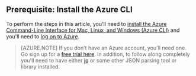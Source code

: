 ## Prerequisite: Install the Azure CLI
To perform the steps in this article, you'll need to [install the Azure Command-Line Interface for Mac, Linux, and Windows (Azure CLI)](/documentation/articles/xplat-install/) and you'll need to [log on to Azure](/documentation/articles/xplat-connect/). 

> [AZURE.NOTE] If you don't have an Azure account, you'll need one. Go sign up for a [free trial here](sign-up-organization.md). In addition, to follow along completely you'll need to have either [jq](https://stedolan.github.io/jq/) or some other JSON parsing tool or library installed.
